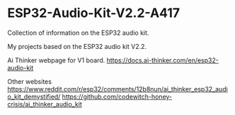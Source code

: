# ESP32-Audio-Kit-V2.2-A417

Collection of information on the ESP32 audio kit.

My projects based on the ESP32 audio kit V2.2.

Ai Thinker webpage for V1 board.  https://docs.ai-thinker.com/en/esp32-audio-kit

Other websites
https://www.reddit.com/r/esp32/comments/12b8nun/ai_thinker_esp32_audio_kit_demystified/
https://github.com/codewitch-honey-crisis/ai_thinker_audio_kit
